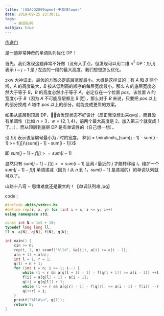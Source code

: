 ```yaml
---
title: '[USACO2009open]-干草堆tower'
date: 2019-09-25 23:30:11
tags:
    - 单调队列
mathjax: true
---
```


[传送门](https://www.lydsy.com/JudgeOnline/problem.php?id=1233)

是一道非常神奇的单调队列优化 DP！

首先，我们发现这题非常不好做（没有入手点，但发现可以用二维 $n^3$ DP：$f[i, j]$ 表示 $i$ ~ $j - 1$ 是 $j$ 左边的一段的最大高度。我们想想怎么优化。

zkw 大神证出，最优的方案必定底层宽度最小。大概是这样证的：有 $A$ 和 $B$ 两个塔，$A$ 的高度最大，$B$ 按从低到高的顺序的每层宽度最小。那么 $A$ 的底层宽度必然大于等于 $B$，$B$ 的高度必然小于等于 $A$。必定存在一个位置 $pos$，该位置 $A$ 的宽度小于 $B$（因为 $A$ 不可能层层都比 $B$ 宽），那么对于 $B$ 来说，只要把 $pos$ 以上的部分换成 $A$ 塔中 $pos$ 以上的部分，就能变成更优的方案。

如果从底层到顶层 DP，会发现状态不好设计（反正我没想出来qvq），而且没有单调性（比如 $n = 3$，$w = \{2, 1, 4\}$，前两个最大高度是 $2$，加入第三个就变成 $1$ 了。。），而从顶层到底层 DP 是有单调性的（自己想一想）。

设 $f[i]$ 表示该层编号最小为 $i$ 时的宽度。 $f[i] = \min\limits_{sum[j - 1] - sum[i - 1] >= f[j]}\{sum[j - 1] - sum[i - 1]\}$

即 $sum[j - 1] - f[j] >= sum[i - 1]$

显然只有 $sum[j - 1] - f[j] >= sum[i - 1]$ 且离 $i$ 最近的 $j$ 才能转移给 $i$。维护一个 $sum[j - 1] - f[j]$ 单调递减（因为 $i$ 从 $n$ 到 $1$，$sum[i - 1]$ 是递减的）的单调队列就可以了。

山路十八弯 ~ 思维难度还是很大的！【单调队列难.jpg】

code :
``` c++
#include <bits/stdc++.h>
#define rep(i, x, y) for (int i = x; i <= y; i++)
using namespace std;

const int N = 1e5 + 10;
typedef long long ll;
ll n, a[N], q[N], f[N], g[N];

int main() {
    cin >> n;
    rep(i, 1, n) scanf("%lld", &a[i]), a[i] += a[i - 1];
    a[n + 1] = a[n];
    int l = 1, r = 1;
    q[l] = n + 1;
    for (int i = n; i >= 1; i--) {
        while (l < r && a[q[l + 1] - 1] - f[q[l + 1]] >= a[i - 1]) ++l;
        f[i] = a[q[l] - 1] - a[i - 1];
        g[i] = g[q[l]] + 1;
        while (l <= r && a[q[r] - 1] - f[q[r]] <= a[i - 1] - f[i]) --r;
        q[++r] = i;
    }
    printf("%lld\n", g[1]);
    return 0;
}
```